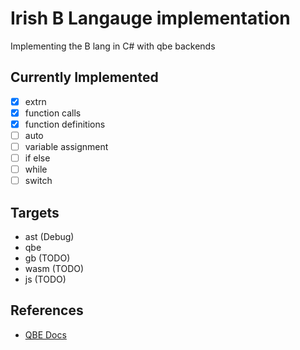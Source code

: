 # Irish B Langauge implementation

Implementing the B lang in C# with qbe backends

## Currently Implemented

-   [x] extrn
-   [x] function calls
-   [x] function definitions
-   [ ] auto
-   [ ] variable assignment
-   [ ] if else
-   [ ] while
-   [ ] switch

## Targets

-   ast (Debug)
-   qbe
-   gb (TODO)
-   wasm (TODO)
-   js (TODO)

## References

-   [QBE Docs](https://c9x.me/compile/doc/il.html)
